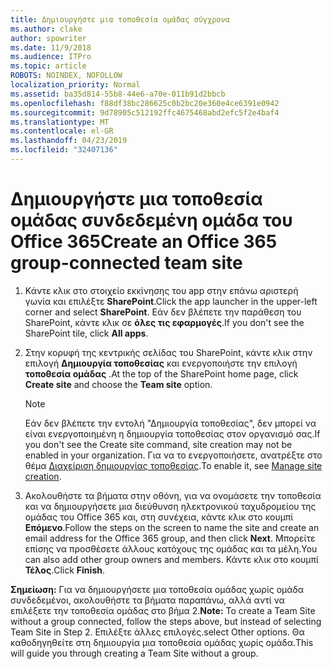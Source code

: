 ```yaml
---
title: Δημιουργήστε μια τοποθεσία ομάδας σύγχρονα
ms.author: clake
author: spowriter
ms.date: 11/9/2018
ms.audience: ITPro
ms.topic: article
ROBOTS: NOINDEX, NOFOLLOW
localization_priority: Normal
ms.assetid: ba35d814-55b8-44e6-a70e-011b91d2bbcb
ms.openlocfilehash: f88df38bc286625c0b2bc20e360e4ce6391e0942
ms.sourcegitcommit: 9d78905c512192ffc4675468abd2efc5f2e4baf4
ms.translationtype: MT
ms.contentlocale: el-GR
ms.lasthandoff: 04/23/2019
ms.locfileid: "32407136"
---
```

# <a name="create-an-office-365-group-connected-team-site"></a><span data-ttu-id="2bf24-102">Δημιουργήστε μια τοποθεσία ομάδας συνδεδεμένη ομάδα του Office 365</span><span class="sxs-lookup"><span data-stu-id="2bf24-102">Create an Office 365 group-connected team site</span></span>

1. <span data-ttu-id="2bf24-103">Κάντε κλικ στο στοιχείο εκκίνησης του app στην επάνω αριστερή γωνία και επιλέξτε **SharePoint**.</span><span class="sxs-lookup"><span data-stu-id="2bf24-103">Click the app launcher in the upper-left corner and select **SharePoint**.</span></span> <span data-ttu-id="2bf24-104">Εάν δεν βλέπετε την παράθεση του SharePoint, κάντε κλικ σε **όλες τις εφαρμογές**.</span><span class="sxs-lookup"><span data-stu-id="2bf24-104">If you don't see the SharePoint tile, click **All apps**.</span></span>
    
2. <span data-ttu-id="2bf24-105">Στην κορυφή της κεντρικής σελίδας του SharePoint, κάντε κλικ στην επιλογή **Δημιουργία τοποθεσίας** και ενεργοποιήστε την επιλογή **τοποθεσία ομάδας** .</span><span class="sxs-lookup"><span data-stu-id="2bf24-105">At the top of the SharePoint home page, click **Create site** and choose the **Team site** option.</span></span> 
    
    > [!NOTE]
    > <span data-ttu-id="2bf24-106">Εάν δεν βλέπετε την εντολή "Δημιουργία τοποθεσίας", δεν μπορεί να είναι ενεργοποιημένη η δημιουργία τοποθεσίας στον οργανισμό σας.</span><span class="sxs-lookup"><span data-stu-id="2bf24-106">If you don't see the Create site command, site creation may not be enabled in your organization.</span></span> <span data-ttu-id="2bf24-107">Για να το ενεργοποιήσετε, ανατρέξτε στο θέμα [Διαχείριση δημιουργίας τοποθεσίας](https://go.microsoft.com/fwlink/?linkid=2009644).</span><span class="sxs-lookup"><span data-stu-id="2bf24-107">To enable it, see [Manage site creation](https://go.microsoft.com/fwlink/?linkid=2009644).</span></span> 
  
3. <span data-ttu-id="2bf24-108">Ακολουθήστε τα βήματα στην οθόνη, για να ονομάσετε την τοποθεσία και να δημιουργήσετε μια διεύθυνση ηλεκτρονικού ταχυδρομείου της ομάδας του Office 365 και, στη συνέχεια, κάντε κλικ στο κουμπί **Επόμενο**.</span><span class="sxs-lookup"><span data-stu-id="2bf24-108">Follow the steps on the screen to name the site and create an email address for the Office 365 group, and then click **Next**.</span></span> <span data-ttu-id="2bf24-109">Μπορείτε επίσης να προσθέσετε άλλους κατόχους της ομάδας και τα μέλη.</span><span class="sxs-lookup"><span data-stu-id="2bf24-109">You can also add other group owners and members.</span></span> <span data-ttu-id="2bf24-110">Κάντε κλικ στο κουμπί **Τέλος**.</span><span class="sxs-lookup"><span data-stu-id="2bf24-110">Click **Finish**.</span></span>
  
 <span data-ttu-id="2bf24-111">**Σημείωση:** Για να δημιουργήσετε μια τοποθεσία ομάδας χωρίς ομάδα συνδεδεμένοι, ακολουθήστε τα βήματα παραπάνω, αλλά αντί να επιλέξετε την τοποθεσία ομάδας στο βήμα 2.</span><span class="sxs-lookup"><span data-stu-id="2bf24-111">**Note:** To create a Team Site without a group connected, follow the steps above, but instead of selecting Team Site in Step 2.</span></span> <span data-ttu-id="2bf24-112">Επιλέξτε άλλες επιλογές.</span><span class="sxs-lookup"><span data-stu-id="2bf24-112">select Other options.</span></span> <span data-ttu-id="2bf24-113">Θα καθοδηγηθείτε στη δημιουργία μια τοποθεσία ομάδας χωρίς ομάδα.</span><span class="sxs-lookup"><span data-stu-id="2bf24-113">This will guide you through creating a Team Site without a group.</span></span> 
    

